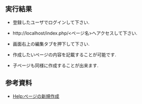 
## 実行結果

- 登録したユーザでログインして下さい.

- http://localhost/index.php/<ページ名>へアクセスして下さい.

- 画面右上の編集タブを押下して下さい.

- 作成したいページの内容を記載することが可能です.

- 子ページも同様に作成することが出来ます.

## 参考資料

- [Help:ページの新規作成](https://www.mediawiki.org/wiki/Help:Starting_a_new_page/ja)
